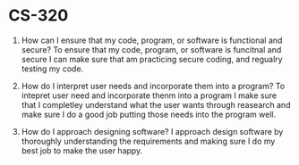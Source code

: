 # CS-320

1. How can I ensure that my code, program, or software is functional and secure?
   To ensure that my code, program, or software is funcitnal and secure I can make sure that am practicing secure coding, and regualry testing my code.

2. How do I interpret user needs and incorporate them into a program?
 To intepret user need and incorporate thenm into a program I make sure that I completley understand what the user wants through reasearch and make sure I do a good job putting those needs into the program well.

3. How do I approach designing software?
I approach design software by thoroughly understanding the requirements and making sure I do my best job to make the user happy.
